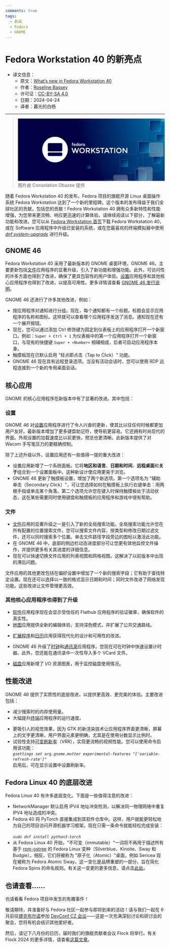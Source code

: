 ```yaml
---
comments: true
tags:
  - 新闻
  - Fedora
  - GNOME
---
```


# Fedora Workstation 40 的新亮点

- 译文信息：
    - 原文：[What’s new in Fedora Workstation 40](https://fedoramagazine.org/whats-new-fedora-workstation-40/)
    - 作者：[Roseline Bassey](https://fedoramagazine.org/author/roseline-bassey/)
    - 许可证：[CC-BY-SA 4.0](http://creativecommons.org/licenses/by-sa/4.0/)
    - 日期：2024-04-24
    - 译者：暮光的白杨

----

> ![](./images/2024-04/fedora/F40-image-1024x433.jpg)
> 图片由 Consolation Obazee 提供

随着 Fedora Workstation 40 的发布，Fedora 项目的旗舰开源 Linux 桌面操作系统 Fedora Workstation 达到了一个新的里程碑。这个版本的发布得益于我们全球社区的贡献，包括您的贡献！Fedora Workstation 40 拥有众多新特性和性能增强，为您带来更流畅、响应更迅速的计算体验。请继续阅读以下部分，了解最新功能和改进。您可以从 [Fedora Workstation 首页]下载 Fedora Workstation 40，或在 Software 应用程序中升级已安装的系统，或在您最喜欢的终端模拟器中使用 [*dnf system-upgrade*] 进行升级。

[Fedora Workstation 首页]: https://fedoraproject.org/workstation/
[*dnf system-upgrade*]: https://docs.fedoraproject.org/en-US/quick-docs/upgrading-fedora-offline/

## GNOME 46

Fedora Workstation 40 采用了最新版本的 GNOME 桌面环境，GNOME 46。主要更新包括[文件]应用程序的显著升级，引入了新功能和增强功能。此外，可访问性的许多方面也得到了改进，确保了更具包容性的用户体验。[设置]应用程序和其他核心应用程序也得到了改进，以提高可用性。更多详情请查看 [GNOME 46 发行说明]。

[GNOME 46 发行说明]: https://release.gnome.org/46/

[设置]: https://apps.gnome.org/zh-CN/Settings/
[软件]: https://apps.gnome.org/zh-CN/Software/
[文件]: https://apps.gnome.org/zh-CN/Nautilus/
[Flatpak]: https://www.flatpak.org/
[日历]: https://apps.gnome.org/zh-CN/Calendar/
[连接]: https://apps.gnome.org/zh-CN/Connections/
[RDP]: https://en.wikipedia.org/wiki/Remote_Desktop_Protocol

GNOME 46 还进行了许多其他改进，例如：

- 按应用程序对通知进行分组。现在，每个通知都有一个标题。标题会显示应用程序的名称和图标。这样就可以查看哪个应用程序发送了消息。通知现在还有一个展开按钮。
- 现在，您可以通过添加 Ctrl 修饰键为固定到仪表板上的应用程序打开一个新窗口。例如：`Super + Ctrl + 1` 为仪表板中的第一个应用程序打开一个新窗口，与现有的快捷键 `Super + <Number>` 相辅相成，后者可启动应用程序本身。
- 触摸板现在已默认启用 "轻点即点击（Tap to Click）" 功能。
- GNOME 46 现在具有远程登录选项。当没有活动会话时，您可以使用 RDP 远程连接到一个新的专用桌面会话。

## 核心应用

GNOME 的核心应用程序在新版本中有了显著的改进。其中包括：

### 设置

GNOME 46 对[设置]应用程序进行了令人兴奋的更新，使其比以往任何时候都更加用户友好。最新版本增加了更多键盘助记符，使导航更容易。它还拥有时尚现代的界面。外观设置的加载速度比以前更快，预览也更清晰。此新版本提供了对 Wacom 手写笔压力的更精确控制。

除了上述升级以外，设置应用还有一些值得一提的重大改进：

- 设置应用新增了一个系统面板。它将**地区和语言**、**日期和时间**、**远程桌面**和**关于**组合到一个设置面板中。这种新设计使应用更易于浏览。
- GNOME 46 更新了触摸板设置，增加了两个新选项。第一个选项名为 "辅助单击（Secondary Click）"，可让您选择如何在触摸板上执行右键单击：用两根手指或单击某个角落。第二个选项允许您在键入时保持触摸板处于活动状态，这在某些需要同时使用键盘和触摸板的应用程序和游戏中很有帮助。

### 文件

- [文件]应用的显著升级之一是引入了新的全局搜索功能。全局搜索功能允许您在所有配置的位置搜索文件。您可以搜索文件内容，按类型和修改日期过滤文件，还可以同时搜索多个位置。单击文件路径字段旁边的图标以激活此功能。
- 在 GNOME 46 中，底部的侧边栏动态进度部分可让您更有效地监控文件操作，并提供更多有关其进度的详细信息。
- 现在可以快速切换文件应用的列表视图和网格视图。这解决了以前版本中出现的滞后问题。

文件应用的其他更改包括在偏好设置中增加了一个新的搜索字段；它有助于查找特定设置。现在还可以选择以一致的格式显示日期和时间；同时文件改进了网络发现功能。这些改进让文件管理更高效。

### 其他核心应用程序也得到了升级

- [软件]应用程序现在会显示受信任的 Flathub 应用程序的验证徽章，确保软件的真实性。
- [地图]应用提供全新的编辑体验，支持深色模式，并扩展了公共交通路线。

[地图]: https://apps.gnome.org/Maps/

- [扩展程序]和[日历]应用获得现代化的设计和可用性的改进。

[扩展程序]: https://apps.gnome.org/zh-CN/Extensions/

- GNOME 46 升级了[时钟]和[通讯录]应用程序。您现在可在时钟中快速设置计时器。此外，您还能在通讯录中一次性导入多个 VCard 文件。

[时钟]: https://apps.gnome.org/zh-CN/Clocks/
[通讯录]: https://apps.gnome.org/zh-CN/Contacts/

- [磁盘]应用新增了 I/O 资源图表，用于监控磁盘使用情况。

[磁盘]: https://apps.gnome.org/zh-CN/DiskUtility/

## 性能改进

GNOME 46 提供了实质性的底层改进，以提供更高效、更完美的体验。主要改进包括：

- 减少搜索时的内存使用量。
- 大幅提升[终端]应用程序的运行速度。

[终端]: https://apps.gnome.org/zh-CN/Console/

- 更吸引人的视觉效果，因为 GTK 的新渲染技术让应用程序界面更清晰，屏幕上的文字更清晰，用户界面元素更明确，尤其是在使用分数显示比例时。
- 试验性支持[可变刷新率]（VRR），实现更流畅的视频性能。您可以使用命令启用该功能：<br /><em>
`gsettings set org.gnome.mutter experimental-features "['variable-refresh-rate']"`
</em><br />
启用后，可在显示设置中设置刷新率。

[可变刷新率]: https://en.wikipedia.org/wiki/Variable_refresh_rate

## Fedora Linux 40 的底层改进

Fedora Linux 40 有许多底层变化。下面是一些值得注意的改进：

- NetworkManager 默认启用 IPV4 地址冲突检测，以解决同一物理网络中重复 IPV4 地址造成的冲突。
- Fedora 40 将 PyTorch 直接集成到其软件仓库中。这样，用户就能更轻松地为自己的项目访问开源机器学习框架。现在只需一条命令就能轻松完成安装：<br /><em><code>
sudo dnf install python3-torch
</code></em>
- 从 Fedora Linux 40 开始，"不可变（immutable）"一词将不再用于描述所有基于 [rpm-ostree] 的 Fedora Linux 变种（Silverblue、Kinoite、Sway 和 Budgie）。相反，它们将被称为 "原子化（Atomic）"桌面，例如 Sericea 现在被称为 Fedora Atomic Sway。这一变化是品牌重塑的一部分，旨在简化 Fedora Spins 的命名规则。有关这一变更的更多信息，请点击[此处]。

[rpm-ostree]: https://ostreedev.github.io/ostree/
[此处]: ./fedora-atomic-de-intro.md

## 也请查看……

也请看看 Fedora 项目中发生的有趣事件！

敬请期待，并准备好与 Fedora 社区一起参与即将到来的活动！请与我们一起在 6 月前往[捷克布尔诺]参加 [DevConf CZ 会议]——这是一次充满深刻讨论和研讨会的聚会，您将有机会结识其他爱好者。

[捷克布尔诺]: https://en.wikipedia.org/wiki/Brno
[DevConf CZ 会议]: http://www.devconf.info/cz/

然后，请记下八月份的日历，届时我们的旗舰贡献者会议 Flock 将举行。有关 Flock 2024 的更多详情，请查看[这篇文章]。

[这篇文章]: ./fedora-flock-2024.md